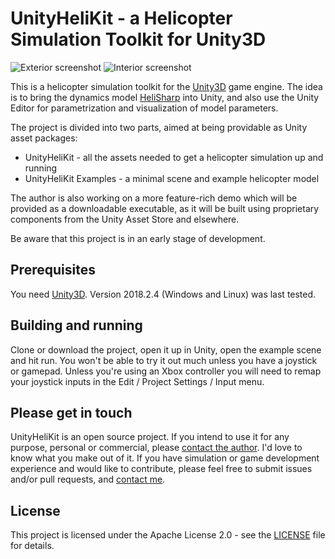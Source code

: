 # UnityHeliKit - a Helicopter Simulation Toolkit for Unity3D

![Exterior screenshot](Screenshots/exterior.jpg)
![Interior screenshot](Screenshots/interior.jpg)

This is a helicopter simulation toolkit for the [Unity3D](http://unity3d.com/) game engine. 
The idea is to bring the dynamics model [HeliSharp](https://github.com/minsulander/helisharp) into Unity, 
and also use the Unity Editor for parametrization and visualization of model parameters. 

The project is divided into two parts, aimed at being providable as Unity asset packages:
- UnityHeliKit - all the assets needed to get a helicopter simulation up and running
- UnityHeliKit Examples - a minimal scene and example helicopter model

The author is also working on a more feature-rich demo which will be provided as a 
downloadable executable, as it will be built using proprietary components from the
Unity Asset Store and elsewhere.

Be aware that this project is in an early stage of development.

## Prerequisites

You need [Unity3D](http://unity3d.com/). Version 2018.2.4 (Windows and Linux) was last tested.

## Building and running

Clone or download the project, open it up in Unity, open the example scene and hit run.
You won't be able to try it out much unless you have a joystick or gamepad. Unless you're using an Xbox controller you
will need to remap your joystick inputs in the Edit / Project Settings / Input menu.

## Please get in touch

UnityHeliKit is an open source project. If you intend to use it for any purpose,
personal or commercial, please [contact the author](mailto:martin@insulander.com). I'd love to know what you make 
out of it. If you have simulation or game development experience and would like to
contribute, please feel free to submit issues and/or pull requests, and [contact me](mailto:martin@insulander.com).

## License

This project is licensed under the Apache License 2.0 - see the [LICENSE](LICENSE) file for details.

